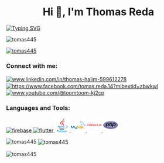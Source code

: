 <h1 align="center">Hi 👋, I'm Thomas Reda</h1>

<a href="https://git.io/typing-svg"><img src="https://readme-typing-svg.herokuapp.com?font=Architects+Daughter=1000&color=119F28&center=true&vCenter=true&random=true&width=500&lines=Hey!+It's+Thomas;I'm+a+Flutter+Developer...;interested+in+mobile+development+flutter" alt="Typing SVG" /></a>
<p align="left"> <img src="https://komarev.com/ghpvc/?username=tomas445&label=Profile%20views&color=0e75b6&style=flat" alt="tomas445" /> </p>

<p align="left"> <a href="https://github.com/ryo-ma/github-profile-trophy"><img src="https://github-profile-trophy.vercel.app/?username=tomas445" alt="tomas445" /></a> </p>

<h3 align="left">Connect with me:</h3>
<p align="left">
<a href="https://linkedin.com/in/www.linkedin.com/in/thomas-halim-599612278" target="blank"><img align="center" src="https://raw.githubusercontent.com/rahuldkjain/github-profile-readme-generator/master/src/images/icons/Social/linked-in-alt.svg" alt="www.linkedin.com/in/thomas-halim-599612278" height="30" width="40" /></a>
<a href="https://fb.com/https://www.facebook.com/tomas.reda.14?mibextid=zbwkwl" target="blank"><img align="center" src="https://raw.githubusercontent.com/rahuldkjain/github-profile-readme-generator/master/src/images/icons/Social/facebook.svg" alt="https://www.facebook.com/tomas.reda.14?mibextid=zbwkwl" height="30" width="40" /></a>
<a href="https://www.youtube.com/c/www.youtube.com/@toomtoom-kj2cp" target="blank"><img align="center" src="https://raw.githubusercontent.com/rahuldkjain/github-profile-readme-generator/master/src/images/icons/Social/youtube.svg" alt="www.youtube.com/@toomtoom-kj2cp" height="30" width="40" /></a>
</p>

<h3 align="left">Languages and Tools:</h3>
<p align="left"> <a href="https://firebase.google.com/" target="_blank" rel="noreferrer"> <img src="https://www.vectorlogo.zone/logos/firebase/firebase-icon.svg" alt="firebase" width="40" height="40"/> </a> <a href="https://flutter.dev" target="_blank" rel="noreferrer"> <img src="https://www.vectorlogo.zone/logos/flutterio/flutterio-icon.svg" alt="flutter" width="40" height="40"/> </a> <a href="https://www.java.com" target="_blank" rel="noreferrer"> <img src="https://raw.githubusercontent.com/devicons/devicon/master/icons/java/java-original.svg" alt="java" width="40" height="40"/> </a> <a href="https://www.mysql.com/" target="_blank" rel="noreferrer"> <img src="https://raw.githubusercontent.com/devicons/devicon/master/icons/mysql/mysql-original-wordmark.svg" alt="mysql" width="40" height="40"/> </a> <a href="https://www.oracle.com/" target="_blank" rel="noreferrer"> <img src="https://raw.githubusercontent.com/devicons/devicon/master/icons/oracle/oracle-original.svg" alt="oracle" width="40" height="40"/> </a> <a href="https://www.php.net" target="_blank" rel="noreferrer"> <img src="https://raw.githubusercontent.com/devicons/devicon/master/icons/php/php-original.svg" alt="php" width="40" height="40"/> </a> </p>

<p><img align="left" src="https://github-readme-stats.vercel.app/api/top-langs?username=tomas445&show_icons=true&locale=en&layout=compact" alt="tomas445" /></p>

<p>&nbsp;<img align="center" src="https://github-readme-stats.vercel.app/api?username=tomas445&show_icons=true&locale=en" alt="tomas445" /></p>

<p><img align="center" src="https://github-readme-streak-stats.herokuapp.com/?user=tomas445&" alt="tomas445" /></p>
